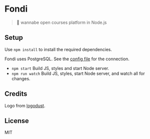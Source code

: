 # Fondi

> :lollipop: wannabe open courses platform in Node.js

## Setup

Use `npm install` to install the required dependencies.

Fondi uses PostgreSQL. See the [config file](config/default.yml) for the connection.

* `npm start` Build JS, styles and start Node server.
* `npm run watch` Build JS, styles, start Node server, and watch all for changes.

## Credits

Logo from [logodust](http://www.logodust.com/).

## License

MIT
